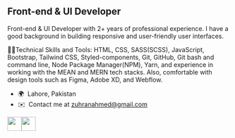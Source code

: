 Front-end & UI Developer
-----------------------

Front-end & UI Developer with 2+ years of professional experience. I have a good background in building responsive and user-friendly user interfaces. 

👨‍💻Technical Skills and Tools: HTML, CSS, SASS(SCSS), JavaScript, Bootstrap, Tailwind CSS, Styled-components, Git, GitHub, Git bash and command line, Node Package Manager(NPM), Yarn, and experience in working with the MEAN and MERN tech stacks. Also, comfortable with design tools such as Figma, Adobe XD, and Webflow.

*   🌍  Lahore, Pakistan
*   ✉️  Contact me at [zuhranahmed@gmail.com](mailto:zuhranahmed@gmail.com)
                    
<p align="left"> <a href="https://discord.com/users/zuhranahmed#2607" target="_blank" rel="noreferrer"><img src="https://raw.githubusercontent.com/danielcranney/readme-generator/main/public/icons/socials/discord.svg" width="32" height="32" /></a><a href="https://www.linkedin.com/in/zuhranahmed" target="_blank" rel="noreferrer"><img src="https://raw.githubusercontent.com/danielcranney/readme-generator/main/public/icons/socials/linkedin.svg" width="32" height="32" /></a></p>
